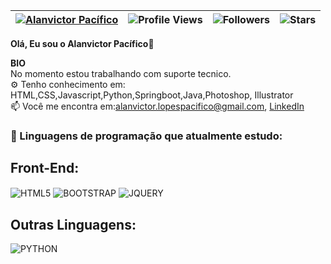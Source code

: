 | [![Alanvictor Pacífico](https://img.shields.io/badge/Alanvictor-Pacífico-<COLOR>.svg)](https://shields.io/) | ![Profile Views](https://komarev.com/ghpvc/?username=AlanvictorP&color=green) | ![Followers](https://img.shields.io/github/followers/AlanvictorP) | ![Stars](https://img.shields.io/github/stars/AlanvictorP?label=Profile%20Stars&logo=Profile%20stars&logoColor=g) |
--| --| --| --|


<b>Olá, Eu sou o Alanvictor Pacífico</b>👋<br>


<b>BIO</b><br>
 No momento estou trabalhando com suporte tecnico.<br>
⚙️ Tenho conhecimento em: HTML,CSS,Javascript,Python,Springboot,Java,Photoshop, Illustrator<br>
📫 Você me encontra em:alanvictor.lopespacifico@gmail.com,&nbsp;[LinkedIn](https://www.linkedin.com/in/alanvictor-pacifico-a3358753/)

### 🤖 Linguagens de programação que atualmente estudo:
<div style="display: inline_block">
 <h2>Front-End:</h2>
 <img align="center" alt="HTML5" src="https://img.shields.io/badge/HTML5-E34F26?style=for-the-badge&logo=html5&logoColor=white"/>
 <img align="center" alt="BOOTSTRAP" src="https://img.shields.io/badge/bootstrap-%23563D7C.svg?style=for-the-badge&logo=bootstrap&logoColor=white"/>
 <img align="center" alt="JQUERY" src="https://img.shields.io/badge/jquery-%230769AD.svg?style=for-the-badge&logo=jquery&logoColor=white"/>
 <br>
 <h2>Outras Linguagens:</h2>
 <img align="center" alt="PYTHON" src="https://img.shields.io/badge/Python-14354C?style=for-the-badge&logo=python&logoColor=white"/>

</div> <br>

